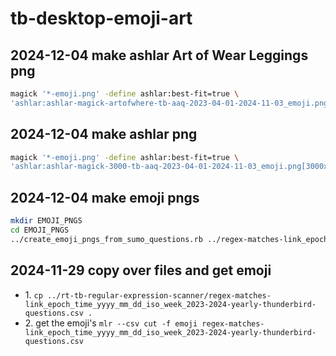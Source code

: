 # tb-desktop-emoji-art
## 2024-12-04 make ashlar Art of Wear Leggings png
```bash
magick '*-emoji.png' -define ashlar:best-fit=true \
'ashlar:ashlar-magick-artofwhere-tb-aaq-2023-04-01-2024-11-03_emoji.png[3325x6358+0+0]'
```
## 2024-12-04 make ashlar png
```bash
magick '*-emoji.png' -define ashlar:best-fit=true \
'ashlar:ashlar-magick-3000-tb-aaq-2023-04-01-2024-11-03_emoji.png[3000x3000+0+0]'
```
## 2024-12-04 make emoji pngs
```bash
mkdir EMOJI_PNGS
cd EMOJI_PNGS
../create_emoji_pngs_from_sumo_questions.rb ../regex-matches-link_epoch_time_yyyy_mm_dd_iso_week_2023-2024-yearly-thunderbird-questions.csv
```
## 2024-11-29 copy over files and get emoji
* 1\. `cp ../rt-tb-regular-expression-scanner/regex-matches-link_epoch_time_yyyy_mm_dd_iso_week_2023-2024-yearly-thunderbird-questions.csv .`
* 2\. get the emoji's `mlr --csv cut -f emoji regex-matches-link_epoch_time_yyyy_mm_dd_iso_week_2023-2024-yearly-thunderbird-questions.csv`
